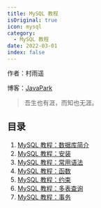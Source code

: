 ```yaml
---
title: MySQL 教程
isOriginal: true
icon: mysql
category:
  - MySQL 教程
date: 2022-03-01
index: false
---
```


作者：村雨遥

博客：[JavaPark](https://cunyu1943.github.io/JavaPark)

>   吾生也有涯，而知也无涯。

## 目录

1. [MySQL 教程：数据库简介](2022-03-01-overview.md)
2. [MySQL 教程：安装](2022-03-02-install.md)
3. [MySQL 教程：常用语法](2022-03-03-grammar.md)
4. [MySQL 教程：函数](2022-03-04-function.md)
5. [MySQL 教程：约束](2022-03-05-constraint.md)
6. [MySQL 教程：多表查询](2022-03-06-muti-table-query.md)
7. [MySQL 教程：事务](2022-03-07-transaction.md)